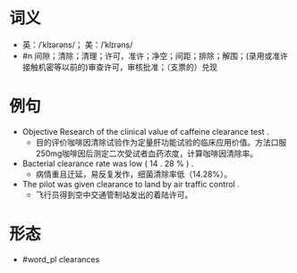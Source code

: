 # 词义
- 英：/ˈklɪərəns/； 美：/ˈklɪrəns/
- #n 间隙；清除；清理；许可，准许；净空；间距；排除；解围；(录用或准许接触机密等以前的)审查许可，审核批准；（支票的）兑现
# 例句
- Objective Research of the clinical value of caffeine clearance test .
	- 目的评价咖啡因清除试验作为定量肝功能试验的临床应用价值。方法口服250mg咖啡因后测定二次受试者血药浓度，计算咖啡因清除率。
- Bacterial clearance rate was low ( 14 . 28 % ) .
	- 病情重且迁延，易反复发作，细菌清除率低（14.28%）。
- The pilot was given clearance to land by air traffic control .
	- 飞行员得到空中交通管制站发出的着陆许可。
# 形态
- #word_pl clearances
